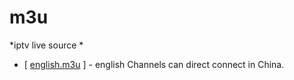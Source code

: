 # m3u
*iptv live source *

* [ [english.m3u](https://raw.githubusercontent.com/rui7905/m3u/main/english.m3u) ] - english Channels can direct connect in China.

